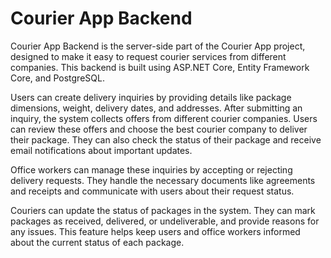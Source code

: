 # Courier App Backend
Courier App Backend is the server-side part of the Courier App project, designed to make it easy to request courier services from different companies. This backend is built using ASP.NET Core, Entity Framework Core, and PostgreSQL.

Users can create delivery inquiries by providing details like package dimensions, weight, delivery dates, and addresses. After submitting an inquiry, the system collects offers from different courier companies. Users can review these offers and choose the best courier company to deliver their package. They can also check the status of their package and receive email notifications about important updates.

Office workers can manage these inquiries by accepting or rejecting delivery requests. They handle the necessary documents like agreements and receipts and communicate with users about their request status.

Couriers can update the status of packages in the system. They can mark packages as received, delivered, or undeliverable, and provide reasons for any issues. This feature helps keep users and office workers informed about the current status of each package.
